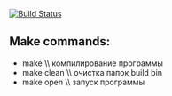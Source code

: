 [![Build Status](https://travis-ci.org/EvgenyTrpoAcc/chessviz.svg?branch=master)](https://travis-ci.org/EvgenyTrpoAcc/chessviz)

## Make commands:
- make \\\\ компилирование программы
- make clean \\\\ очистка папок build bin
- make open \\\\ запуск программы
